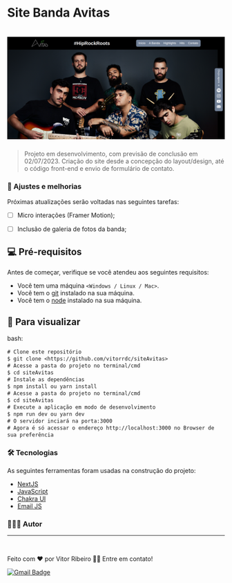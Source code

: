 # Site Banda Avitas

<h1 align="center">
  <img alt="Banda Avitas" title="Shot Game" src="./src/assets/avitasBanner.png" />
</h1>

> Projeto em desenvolvimento, com previsão de conclusão em 02/07/2023.
> Criação do site desde a concepção do layout/design, até o código front-end e envio de formulário de contato. 

### 🚧 Ajustes e melhorias

Próximas atualizações serão voltadas nas seguintes tarefas:

- [ ] Micro interações (Framer Motion);
- [ ] Inclusão de galeria de fotos da banda;


## 💻 Pré-requisitos

Antes de começar, verifique se você atendeu aos seguintes requisitos:
* Você tem uma máquina `<Windows / Linux / Mac>`.
* Você tem o [git](https://git-scm.com) instalado na sua máquina.
* Você tem o [node](https://nodejs.org/en/) instalado na sua máquina.

## 🚀 Para visualizar

bash:
```
# Clone este repositório
$ git clone <https://github.com/vitorrdc/siteAvitas>
# Acesse a pasta do projeto no terminal/cmd
$ cd siteAvitas
# Instale as dependências
$ npm install ou yarn install
# Acesse a pasta do projeto no terminal/cmd
$ cd siteAvitas
# Execute a aplicação em modo de desenvolvimento
$ npm run dev ou yarn dev
# O servidor inciará na porta:3000
# Agora é só acessar o endereço http://localhost:3000 no Browser de sua preferência
```

### 🛠 Tecnologias

As seguintes ferramentas foram usadas na construção do projeto:
- [NextJS](https://nextjs.org/)
- [JavaScript](https://developer.mozilla.org/pt-BR/docs/Web/JavaScript)
- [Chakra UI](https://chakra-ui.com/)
- [Email JS](https://www.emailjs.com/)

### 👨🏾‍💻 Autor
---

 <img style="border-radius: 50%;" src="https://github.com/vitorrdc.png" width="100px;" alt=""/>

Feito com ❤️ por Vitor Ribeiro 👋🏽 Entre em contato!


[![Gmail Badge](https://img.shields.io/badge/-vitor.camposrdc@gmail.com-c14438?style=flat-square&logo=Gmail&logoColor=white&link=mailto:vitor.camposrdc@gmail.com)](mailto:vitor.camposrdc@gmail.com)
